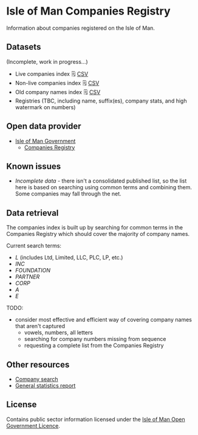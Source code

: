 # Isle of Man Companies Registry

Information about companies registered on the Isle of Man.

## Datasets

(Incomplete, work in progress...)

  * Live companies index :spiral_notepad: [CSV](https://github.com/dankarran/isleofman-opendata/blob/main/data/gov.im/companies/outputs/companies-live.csv)
  * Non-live companies index :spiral_notepad: [CSV](https://github.com/dankarran/isleofman-opendata/blob/main/data/gov.im/companies/outputs/companies-non-live.csv)
  * Old company names index :spiral_notepad: [CSV](https://github.com/dankarran/isleofman-opendata/blob/main/data/gov.im/companies/outputs/old-names.csv)
  * Registries (TBC, including name, suffix(es), company stats, and high watermark on numbers)

## Open data provider

  * [Isle of Man Government](https://www.gov.im/about-the-government/government/open-data/)
    * [Companies Registry](https://www.gov.im/about-the-government/departments/enterprise/central-registry/companies-registry/)

## Known issues

  * *Incomplete data* - there isn't a consolidated published list, so the list here is based on searching using common terms and combining them. Some companies may fall through the net.

## Data retrieval

The companies index is built up by searching for common terms in the Companies Registry which should cover the majority of company names.

Current search terms:
  * *L* (includes Ltd, Limited, LLC, PLC, LP, etc.)
  * *INC*
  * *FOUNDATION*
  * *PARTNER*
  * *CORP*
  * *A*
  * *E*

TODO:
  * consider most effective and efficient way of covering company names that aren't captured 
    * vowels, numbers, all letters
    * searching for company numbers missing from sequence
    * requesting a complete list from the Companies Registry

## Other resources

  * [Company search](https://services.gov.im/ded/services/companiesregistry/welcome.iom)
  * [General statistics report](https://app.powerbi.com/view?r=eyJrIjoiZWU4NzI5MGUtMGUxYS00ZDVkLThkYmYtNjFhMzU5ZGQ2N2EzIiwidCI6IjM5YzAwODM2LWVkMTItNDhkYS05Yjk3LTU5NGQ4MDhmMDNlNSIsImMiOjl9)

## License

Contains public sector information licensed under the [Isle of Man Open Government Licence](https://www.gov.im/about-this-site/open-government-licence/).
